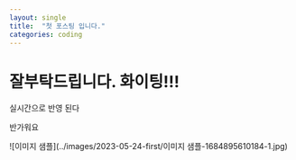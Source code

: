 ```yaml
---
layout: single
title:  "첫 포스팅 입니다."
categories: coding
---
```


# 잘부탁드립니다. 화이팅!!!

실시간으로 반영 된다

반가워요

![이미지 샘플](../images/2023-05-24-first/이미지 샘플-1684895610184-1.jpg)
